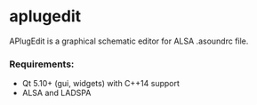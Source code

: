 # aplugedit
APlugEdit is a graphical schematic editor for ALSA .asoundrc file.

### Requirements:
* Qt 5.10+ (gui, widgets) with C++14 support
* ALSA and LADSPA
